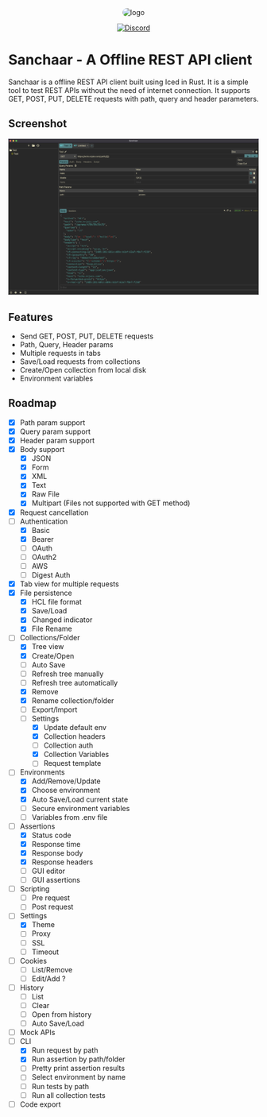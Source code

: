 <div align="center">
<img src="assets/512x512.png" alt="logo" width="150" style="border-radius: 25px"/>

[![Discord](https://img.shields.io/discord/1261282563138392117?color=5865F2&label=Discord&logo=discord&logoColor=white)](https://discord.gg/FSK25BXgdt)

</div>

# Sanchaar - A Offline REST API client

Sanchaar is a offline REST API client built using Iced in Rust. It is a simple tool to test REST APIs without the need of internet connection. It supports GET, POST, PUT, DELETE requests with path, query and header parameters.

## Screenshot

![Screenshot](./screenshots/app.png)

## Features

- Send GET, POST, PUT, DELETE requests
- Path, Query, Header params
- Multiple requests in tabs
- Save/Load requests from collections
- Create/Open collection from local disk
- Environment variables

## Roadmap

- [x] Path param support
- [x] Query param support
- [x] Header param support
- [x] Body support
  - [x] JSON
  - [x] Form
  - [x] XML
  - [x] Text
  - [x] Raw File
  - [x] Multipart (Files not supported with GET method)
- [x] Request cancellation
- [ ] Authentication
  - [x] Basic
  - [x] Bearer
  - [ ] OAuth
  - [ ] OAuth2
  - [ ] AWS
  - [ ] Digest Auth
- [x] Tab view for multiple requests
- [x] File persistence
  - [x] HCL file format
  - [x] Save/Load
  - [x] Changed indicator
  - [x] File Rename
- [ ] Collections/Folder
  - [x] Tree view
  - [x] Create/Open
  - [ ] Auto Save
  - [ ] Refresh tree manually
  - [ ] Refresh tree automatically
  - [x] Remove
  - [x] Rename collection/folder
  - [ ] Export/Import
  - [ ] Settings
    - [x] Update default env
    - [x] Collection headers
    - [ ] Collection auth
    - [x] Collection Variables
    - [ ] Request template
- [ ] Environments
  - [x] Add/Remove/Update
  - [x] Choose environment
  - [x] Auto Save/Load current state
  - [ ] Secure environment variables
  - [ ] Variables from .env file
- [ ] Assertions
  - [x] Status code
  - [x] Response time
  - [x] Response body
  - [x] Response headers
  - [ ] GUI editor
  - [ ] GUI assertions
- [ ] Scripting
  - [ ] Pre request
  - [ ] Post request
- [ ] Settings
  - [x] Theme
  - [ ] Proxy
  - [ ] SSL
  - [ ] Timeout
- [ ] Cookies
  - [ ] List/Remove
  - [ ] Edit/Add ?
- [ ] History
  - [ ] List
  - [ ] Clear
  - [ ] Open from history
  - [ ] Auto Save/Load
- [ ] Mock APIs
- [ ] CLI
  - [x] Run request by path
  - [x] Run assertion by path/folder
  - [ ] Pretty print assertion results
  - [ ] Select environment by name
  - [ ] Run tests by path
  - [ ] Run all collection tests
- [ ] Code export

